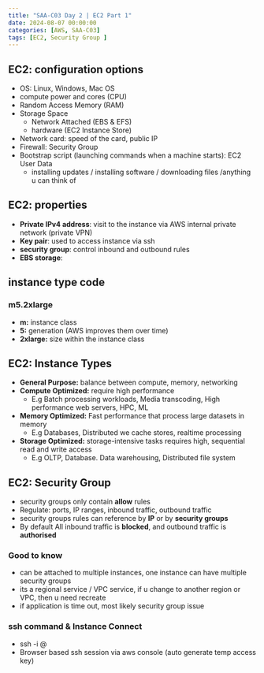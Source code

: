 ```yaml
---
title: "SAA-C03 Day 2 | EC2 Part 1"
date: 2024-08-07 00:00:00
categories: [AWS, SAA-C03]
tags: [EC2, Security Group ]
---
```


## EC2: configuration options
- OS: Linux, Windows, Mac OS
- compute power and cores (CPU)
- Random Access Memory (RAM)
- Storage Space
  - Network Attached (EBS & EFS)
  - hardware (EC2 Instance Store)
- Network card: speed of the card, public IP
- Firewall: Security Group
- Bootstrap script (launching commands when a machine starts): EC2 User Data
  - installing updates / installing software / downloading files /anything u can think of

## EC2: properties
- **Private IPv4 address**: visit to the instance via AWS internal private network (private VPN)
- **Key pair**: used to access instance via ssh
- **security group**: control inbound and outbound rules
- **EBS storage**:


## instance type code

### m5.2xlarge

- **m:** instance class
- **5:** generation (AWS improves them over time)
- **2xlarge:** size within the instance class


## EC2: Instance Types

- **General Purpose:** balance between compute, memory, networking
- **Compute Optimized:** require high performance
  - E.g Batch processing workloads, Media transcoding, High performance web servers, HPC, ML
- **Memory Optimized:** Fast performance that process large datasets in memory
  - E.g Databases, Distributed we cache stores, realtime processing
- **Storage Optimized:** storage-intensive tasks requires high, sequential read and write access
  - E.g OLTP, Database. Data warehousing, Distributed file system


## EC2: Security Group
- security groups only contain **allow** rules
- Regulate: ports, IP ranges, inbound traffic, outbound traffic
- security groups rules can reference by **IP** or by **security groups**
- By default All inbound traffic is **blocked**, and outbound traffic is **authorised**

### Good to know
- can be attached to multiple instances, one instance can have multiple security groups
- its a regional service / VPC service, if u change to another region or VPC, then u need recreate
- if application is time out, most likely security group issue

### ssh command & Instance Connect
- ssh -i <path to pem> <userName>@<IP>
- Browser based ssh session via aws console (auto generate temp access key)
